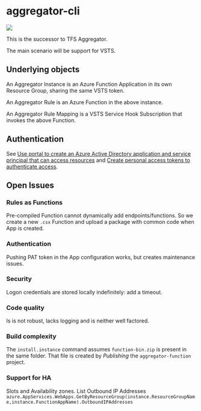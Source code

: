 # aggregator-cli

![](https://tfsaggregator.visualstudio.com/_apis/public/build/definitions/1cca877b-3e26-4880-b5b8-79e4b10fbfb4/16/badge)

This is the successor to TFS Aggregator.

The main scenario will be support for VSTS.

## Underlying objects

An Aggregator Instance is an Azure Function Application in its own Resource Group,
sharing the same VSTS token.

An Aggregator Rule is an Azure Function in the above instance.

An Aggregator Rule Mapping is a VSTS Service Hook Subscription that invokes the above Function.

## Authentication

See [Use portal to create an Azure Active Directory application and service principal that can access resources](https://docs.microsoft.com/en-us/azure/azure-resource-manager/resource-group-create-service-principal-portal) and [Create personal access tokens to authenticate access](https://docs.microsoft.com/en-us/vsts/git/_shared/personal-access-tokens?view=vsts).


## Open Issues

### Rules as Functions
Pre-compiled Function cannot dynamically add endpoints/functions.
So we create a new `.csx` Function and upload a package with common code when App is created.

### Authentication
Pushing PAT token in the App configuration works, but creates maintenance issues.

### Security
Logon credentials are stored locally indefinitely: add a timeout.

### Code quality
Is is not robust, lacks logging and is neither well factored.

### Build complexity
The `install.instance` command assumes `function-bin.zip` is present in the same folder.
That file is created by _Publishing_ the `aggregator-function` project.

### Support for HA
Slots and Availability zones.
List Outbound IP Addresses `azure.AppServices.WebApps.GetByResourceGroup(instance.ResourceGroupName,instance.FunctionAppName).OutboundIPAddresses`
